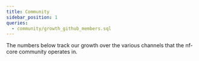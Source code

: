 ```yaml
---
title: Community
sidebar_position: 1
queries:
  - community/growth_github_members.sql
---
```


The numbers below track our growth over the various channels that the nf-core community operates in.

<BigValue 
  data={community_growth_github_members} 
  value=members
  title="GitHub Organisation Members"
  sparkline=month
  comparison=growth_rate
  comparisonFmt=pct1
  comparisonTitle="vs. Last Month"
  link="/community/github"
/>

<!-- <BigValue 
  data={total_slack_users}
  value="count"
  title="Slack Users"
  link='/community/slack'
/>

<BigValue 
  data={total_gh_contributors}
  title="GitHub Contributors"
/>

<BigValue 
  data={total_twitter_followers}
  value="count"
  title="Twitter Followers"
/> -->
